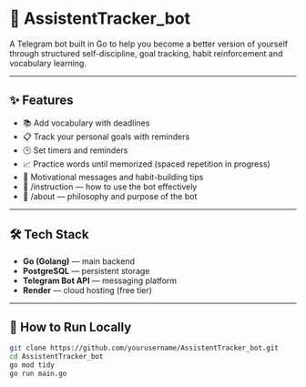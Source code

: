 # 🧠 AssistentTracker_bot

A Telegram bot built in Go to help you become a better version of yourself through structured self-discipline, goal tracking, habit reinforcement and vocabulary learning.

---

## ✨ Features

- 📚 Add vocabulary with deadlines
- 📋 Track your personal goals with reminders
- 🕒 Set timers and reminders
- 📈 Practice words until memorized (spaced repetition in progress)
- 📩 Motivational messages and habit-building tips
- 🧠 /instruction — how to use the bot effectively
- 📜 /about — philosophy and purpose of the bot

---

## 🛠 Tech Stack

- **Go (Golang)** — main backend
- **PostgreSQL** — persistent storage
- **Telegram Bot API** — messaging platform
- **Render** — cloud hosting (free tier)

---

## 🚀 How to Run Locally

```bash
git clone https://github.com/yourusername/AssistentTracker_bot.git
cd AssistentTracker_bot
go mod tidy
go run main.go
